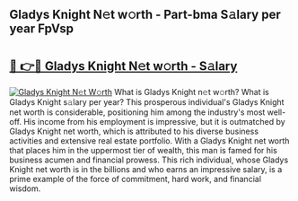 ## Gladys Knight N𝚎t w𝚘rth - Part-bma S𝚊lary per year FpVsp

# <h2><a href="http://gc0hoxi.nevu.top/?p=Gladys+Knight">🔗 👉🔴 Gladys Knight N𝚎t w𝚘rth - S𝚊lary</a></h2>

[![Gladys Knight N𝚎t W𝚘rth](https://i.imgur.com/Oavwk0R.jpeg)](http://gc0hoxi.nevu.top/?p=Gladys+Knight)
What is Gladys Knight n𝚎t w𝚘rth? What is Gladys Knight s𝚊lary per year?
This prosperous individual's Gladys Knight net worth is considerable, positioning him among the industry's most well-off. His income from his employment is impressive, but it is outmatched by Gladys Knight net worth, which is attributed to his diverse business activities and extensive real estate portfolio. With a Gladys Knight net worth that places him in the uppermost tier of wealth, this man is famed for his business acumen and financial prowess. This rich individual, whose Gladys Knight net worth is in the billions and who earns an impressive salary, is a prime example of the force of commitment, hard work, and financial wisdom.
